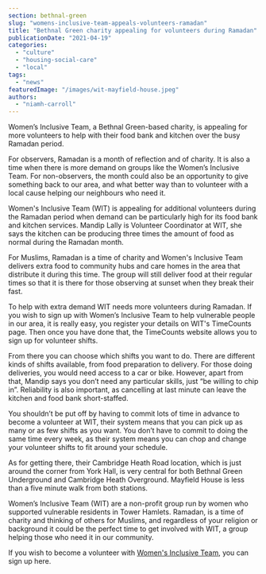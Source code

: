 ```yaml
---
section: bethnal-green
slug: "womens-inclusive-team-appeals-volunteers-ramadan"
title: "Bethnal Green charity appealing for volunteers during Ramadan"
publicationDate: "2021-04-19"
categories: 
  - "culture"
  - "housing-social-care"
  - "local"
tags: 
  - "news"
featuredImage: "/images/wit-mayfield-house.jpeg"
authors: 
  - "niamh-carroll"
---
```


Women’s Inclusive Team, a Bethnal Green-based charity, is appealing for more volunteers to help with their food bank and kitchen over the busy Ramadan period. 

For observers, Ramadan is a month of reflection and of charity. It is also a time when there is more demand on groups like the Women’s Inclusive Team. For non-observers, the month could also be an opportunity to give something back to our area, and what better way than to volunteer with a local cause helping our neighbours who need it. 

Women's Inclusive Team (WIT) is appealing for additional volunteers during the Ramadan period when demand can be particularly high for its food bank and kitchen services. Mandip Lally is Volunteer Coordinator at WIT, she says the kitchen can be producing three times the amount of food as normal during the Ramadan month. 

For Muslims, Ramadan is a time of charity and Women's Inclusive Team delivers extra food to community hubs and care homes in the area that distribute it during this time. The group will still deliver food at their regular times so that it is there for those observing at sunset when they break their fast. 

To help with extra demand WIT needs more volunteers during Ramadan. If you wish to sign up with Women’s Inclusive Team to help vulnerable people in our area, it is really easy, you register your details on WIT's TimeCounts page. Then once you have done that, the TimeCounts website allows you to sign up for volunteer shifts.

From there you can choose which shifts you want to do. There are different kinds of shifts available, from food preparation to delivery. For those doing deliveries, you would need access to a car or bike. However, apart from that, Mandip says you don’t need any particular skills, just “be willing to chip in”. Reliability is also important, as cancelling at last minute can leave the kitchen and food bank short-staffed. 

You shouldn’t be put off by having to commit lots of time in advance to become a volunteer at WIT, their system means that you can pick up as many or as few shifts as you want. You don’t have to commit to doing the same time every week, as their system means you can chop and change your volunteer shifts to fit around your schedule. 

As for getting there, their Cambridge Heath Road location, which is just around the corner from York Hall, is very central for both Bethnal Green Underground and Cambridge Heath Overground. Mayfield House is less than a five minute walk from both stations. 

Women’s Inclusive Team (WIT) are a non-profit group run by women who supported vulnerable residents in Tower Hamlets. Ramadan, is a time of charity and thinking of others for Muslims, and regardless of your religion or background it could be the perfect time to get involved with WIT, a group helping those who need it in our community.

If you wish to become a volunteer with [Women's Inclusive Team](https://timecounts.org/womens-inclusive-team), you can sign up here.
